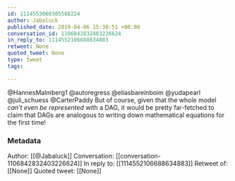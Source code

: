 ```yaml
---
id: 1114553060305588224
author: Jabaluck
published_date: 2019-04-06 15:38:51 +00:00
conversation_id: 1106842832403226624
in_reply_to: 1114552106688634883
retweet: None
quoted_tweet: None
type: tweet
tags:

---
```


@HannesMalmberg1 @autoregress @eliasbareinboim @yudapearl @juli_schuess @CarterPaddy But of course, given that the whole model *can't even be represented* with a DAG, it would be pretty far-fetched to claim that DAGs are analogous to writing down mathematical equations for the first time!

### Metadata

Author: [[@Jabaluck]]
Conversation: [[conversation-1106842832403226624]]
In reply to: [[1114552106688634883]]
Retweet of: [[None]]
Quoted tweet: [[None]]
